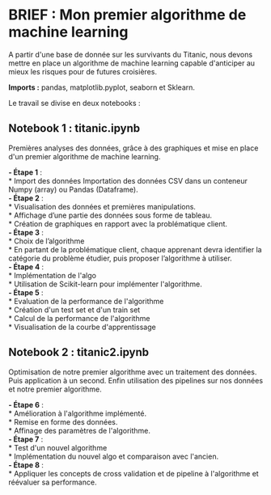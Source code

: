 # __BRIEF : Mon premier algorithme de machine learning__

A partir d'une base de donnée sur les survivants du Titanic, nous devons mettre en place un algorithme de machine learning capable d'anticiper au mieux les risques pour de futures croisières. 

**Imports :** pandas, matplotlib.pyplot, seaborn et Sklearn.

Le travail se divise en deux notebooks :

## __Notebook 1 : titanic.ipynb__

Premières analyses des données, grâce à des graphiques et mise en place d'un premier algorithme de machine learning.  

**- Étape 1** :  
            * Import des données Importation des données CSV dans un conteneur Numpy (array) ou Pandas (Dataframe).  
**- Étape 2** :   
            * Visualisation des données et premières manipulations.  
            * Affichage d’une partie des données sous forme de tableau.  
            * Création de graphiques en rapport avec la problématique client.   
**- Étape 3** :   
            * Choix de l’algorithme  
            * En partant de la problématique client, chaque apprenant devra identifier la catégorie du problème étudier, puis proposer l’algorithme à utiliser.   
**- Étape 4** :  
            * Implémentation de l'algo  
            * Utilisation de Scikit-learn pour implémenter l'algorithme.  
**- Étape 5** :  
            * Evaluation de la performance de l'algorithme  
            * Création d'un test set et d'un train set  
            * Calcul de la performance de l'algorithme   
            * Visualisation de la courbe d'apprentissage  


## __Notebook 2 : titanic2.ipynb__
 
Optimisation de notre premier algorithme avec un traitement des données. Puis application à un second. Enfin utilisation des pipelines sur nos données et notre premier algorithme.   
 
**- Étape 6** :   
            * Amélioration à l'algorithme implémenté.  
            * Remise en forme des données.   
            * Affinage des paramètres de l'algorithme.  
**- Étape 7** :   
            * Test d'un nouvel algorithme  
            * Implémentation du nouvel algo et comparaison avec l'ancien.  
**- Étape 8** :  
            * Appliquer les concepts de cross validation et de pipeline à l'algorithme et réévaluer sa performance.  